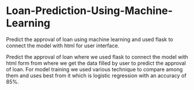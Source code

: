 # Loan-Prediction-Using-Machine-Learning
Predict the approval of loan using machine learning and used flask to connect the model with html for user interface.

Predict the approval of loan where we used flask to connect
the model with html form from where we get the
data filled by user to predict the approval of loan. For
model training we used various technique to compare
among them and uses best from it which is logistic regression
with an accuracy of 85%.

